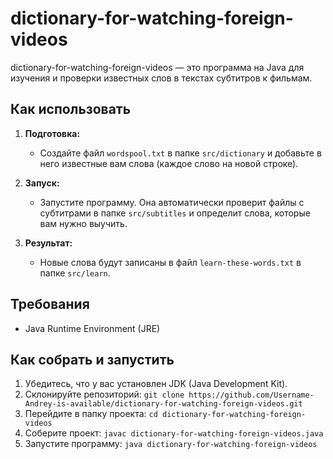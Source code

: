 # dictionary-for-watching-foreign-videos

dictionary-for-watching-foreign-videos — это программа на Java для изучения и проверки известных слов в текстах субтитров к фильмам.

## Как использовать

1. **Подготовка:**
   - Создайте файл `wordspool.txt` в папке `src/dictionary` и добавьте в него известные вам слова (каждое слово на новой строке).

2. **Запуск:**
   - Запустите программу. Она автоматически проверит файлы с субтитрами в папке `src/subtitles` и определит слова, которые вам нужно выучить.

3. **Результат:**
   - Новые слова будут записаны в файл `learn-these-words.txt` в папке `src/learn`.

## Требования

- Java Runtime Environment (JRE)

## Как собрать и запустить

1. Убедитесь, что у вас установлен JDK (Java Development Kit).
2. Склонируйте репозиторий: `git clone https://github.com/Username-Andrey-is-available/dictionary-for-watching-foreign-videos.git`
3. Перейдите в папку проекта: `cd dictionary-for-watching-foreign-videos`
4. Соберите проект: `javac dictionary-for-watching-foreign-videos.java`
5. Запустите программу: `java dictionary-for-watching-foreign-videos`
